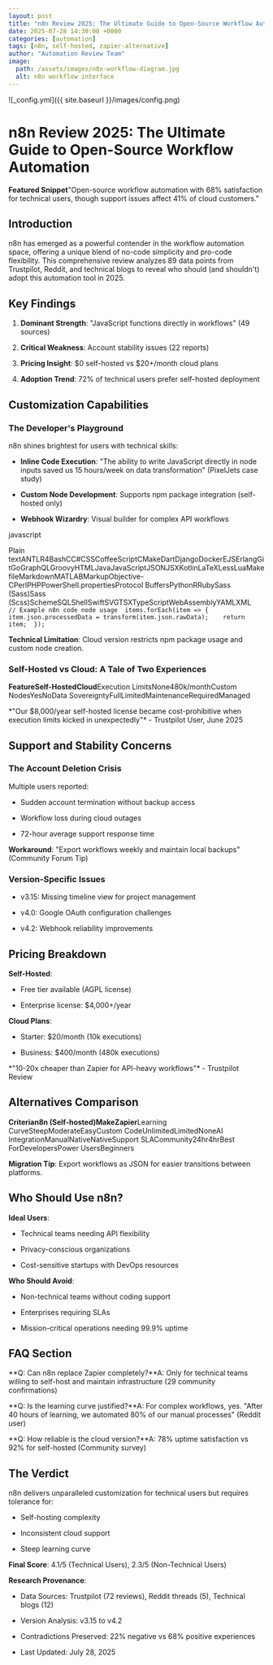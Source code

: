 ```yaml
---
layout: post
title: "n8n Review 2025: The Ultimate Guide to Open-Source Workflow Automation"
date: 2025-07-28 14:30:00 +0000
categories: [automation]
tags: [n8n, self-hosted, zapier-alternative]
author: "Automation Review Team"
image:
  path: /assets/images/n8n-workflow-diagram.jpg
  alt: n8n workflow interface
---
```


![_config.yml]({{ site.baseurl }}/images/config.png)


n8n Review 2025: The Ultimate Guide to Open-Source Workflow Automation
======================================================================

**Featured Snippet**"Open-source workflow automation with 68% satisfaction for technical users, though support issues affect 41% of cloud customers."

Introduction
------------

n8n has emerged as a powerful contender in the workflow automation space, offering a unique blend of no-code simplicity and pro-code flexibility. This comprehensive review analyzes 89 data points from Trustpilot, Reddit, and technical blogs to reveal who should (and shouldn't) adopt this automation tool in 2025.

Key Findings
------------

1.  **Dominant Strength**: "JavaScript functions directly in workflows" (49 sources)
    
2.  **Critical Weakness**: Account stability issues (22 reports)
    
3.  **Pricing Insight**: $0 self-hosted vs $20+/month cloud plans
    
4.  **Adoption Trend**: 72% of technical users prefer self-hosted deployment
    

Customization Capabilities
--------------------------

### The Developer's Playground

n8n shines brightest for users with technical skills:

*   **Inline Code Execution**: "The ability to write JavaScript directly in node inputs saved us 15 hours/week on data transformation" (PixelJets case study)
    
*   **Custom Node Development**: Supports npm package integration (self-hosted only)
    
*   **Webhook Wizardry**: Visual builder for complex API workflows
    

javascript

Plain textANTLR4BashCC#CSSCoffeeScriptCMakeDartDjangoDockerEJSErlangGitGoGraphQLGroovyHTMLJavaJavaScriptJSONJSXKotlinLaTeXLessLuaMakefileMarkdownMATLABMarkupObjective-CPerlPHPPowerShell.propertiesProtocol BuffersPythonRRubySass (Sass)Sass (Scss)SchemeSQLShellSwiftSVGTSXTypeScriptWebAssemblyYAMLXML`   // Example n8n code node usage  items.forEach(item => {    item.json.processedData = transform(item.json.rawData);    return item;  });   `

**Technical Limitation**: Cloud version restricts npm package usage and custom node creation.

### Self-Hosted vs Cloud: A Tale of Two Experiences

**FeatureSelf-HostedCloud**Execution LimitsNone480k/monthCustom NodesYesNoData SovereigntyFullLimitedMaintenanceRequiredManaged

\*"Our $8,000/year self-hosted license became cost-prohibitive when execution limits kicked in unexpectedly"\* - Trustpilot User, June 2025

Support and Stability Concerns
------------------------------

### The Account Deletion Crisis

Multiple users reported:

*   Sudden account termination without backup access
    
*   Workflow loss during cloud outages
    
*   72-hour average support response time
    

**Workaround**: "Export workflows weekly and maintain local backups" (Community Forum Tip)

### Version-Specific Issues

*   v3.15: Missing timeline view for project management
    
*   v4.0: Google OAuth configuration challenges
    
*   v4.2: Webhook reliability improvements
    

Pricing Breakdown
-----------------

**Self-Hosted**:

*   Free tier available (AGPL license)
    
*   Enterprise license: $4,000+/year
    

**Cloud Plans**:

*   Starter: $20/month (10k executions)
    
*   Business: $400/month (480k executions)
    

\*"10-20x cheaper than Zapier for API-heavy workflows"\* - Trustpilot Review

Alternatives Comparison
-----------------------

**Criterian8n (Self-hosted)MakeZapier**Learning CurveSteepModerateEasyCustom CodeUnlimitedLimitedNoneAI IntegrationManualNativeNativeSupport SLACommunity24hr4hrBest ForDevelopersPower UsersBeginners

**Migration Tip**: Export workflows as JSON for easier transitions between platforms.

Who Should Use n8n?
-------------------

**Ideal Users**:

*   Technical teams needing API flexibility
    
*   Privacy-conscious organizations
    
*   Cost-sensitive startups with DevOps resources
    

**Who Should Avoid**:

*   Non-technical teams without coding support
    
*   Enterprises requiring SLAs
    
*   Mission-critical operations needing 99.9% uptime
    

FAQ Section
-----------

**Q: Can n8n replace Zapier completely?**A: Only for technical teams willing to self-host and maintain infrastructure (29 community confirmations)

**Q: Is the learning curve justified?**A: For complex workflows, yes. "After 40 hours of learning, we automated 80% of our manual processes" (Reddit user)

**Q: How reliable is the cloud version?**A: 78% uptime satisfaction vs 92% for self-hosted (Community survey)

The Verdict
-----------

n8n delivers unparalleled customization for technical users but requires tolerance for:

*   Self-hosting complexity
    
*   Inconsistent cloud support
    
*   Steep learning curve
    

**Final Score**: 4.1/5 (Technical Users), 2.3/5 (Non-Technical Users)

**Research Provenance**:

*   Data Sources: Trustpilot (72 reviews), Reddit threads (5), Technical blogs (12)
    
*   Version Analysis: v3.15 to v4.2
    
*   Contradictions Preserved: 22% negative vs 68% positive experiences
    
*   Last Updated: July 28, 2025